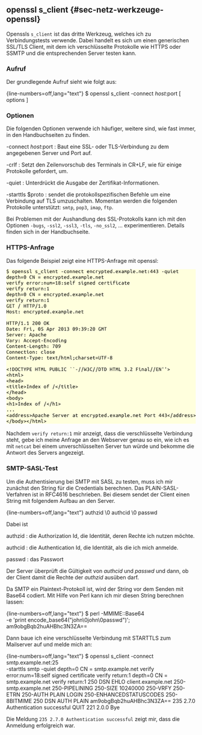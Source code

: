 
## openssl s_client {#sec-netz-werkzeuge-openssl}

Openssls `s_client` ist das dritte Werkzeug, welches ich zu Verbindungstests
verwende.
Dabei handelt es sich um einen generischen SSL/TLS Client, mit dem ich
verschlüsselte Protokolle wie HTTPS oder SSMTP und die
entsprechenden Server testen kann.

### Aufruf

Der grundlegende Aufruf sieht wie folgt aus:

{line-numbers=off,lang="text"}
    $ openssl s_client -connect $host:$port [ options ]
  
### Optionen

Die folgenden Optionen verwende ich häufiger, weitere sind, wie fast immer,
in den Handbuchseiten zu finden.

-connect $host:$port
: Baut eine SSL- oder TLS-Verbindung zu dem angegebenen Server und Port auf.

-crlf
: Setzt den Zeilenvorschub des Terminals in CR+LF, wie für
  einige Protokolle gefordert, um.

-quiet
: Unterdrückt die Ausgabe der Zertifikat-Informationen.

-starttls $proto
: sendet die protokollspezifischen Befehle um eine
  Verbindung auf TLS umzuschalten.
  Momentan werden die folgenden Protokolle unterstützt:
  `smtp`, `pop3`, `imap`, `ftp`.

Bei Problemen mit der Aushandlung des SSL-Protokolls kann ich mit den
Optionen `-bugs`, `-ssl2`, `-ssl3`, `-tls`, `-no_ssl2`, ... experimentieren.
Details finden sich in der Handbuchseite.

### HTTPS-Anfrage

Das folgende Beispiel zeigt eine HTTPS-Anfrage mit openssl:

![HTTPS-Anfrage mit OpenSSL](images/ss13-openssl-1.png)

Nachdem `verify return:1` mir anzeigt, dass die verschlüsselte Verbindung
steht, gebe ich meine Anfrage an den Webserver genau so ein, wie ich es mit
`netcat` bei einem unverschlüsselten Server tun würde und bekomme die Antwort
des Servers angezeigt.

### SMTP-SASL-Test

Um die Authentisierung bei SMTP mit SASL zu testen, muss ich mir zunächst den
String für die Credentials berechnen.
Das PLAIN-SASL-Verfahren ist in RFC4616 beschrieben.
Bei diesem sendet der Client einen String mit folgendem Aufbau an den Server.

{line-numbers=off,lang="text"}
    authzid \0 authcid \0 passwd

Dabei ist

authzid
: die Authorization Id, die Identität, deren Rechte ich nutzen möchte.

authcid
: die Authentication Id, die Identität, als die ich mich anmelde.

passwd
: das Passwort

Der Server überprüft die Gültigkeit von *authcid* und *passwd* und dann, ob
der Client damit die Rechte der *authzid* ausüben darf.

Da SMTP ein Plaintext-Protokoll ist, wird der String vor dem Senden mit Base64
codiert.
Mit Hilfe von Perl kann ich mir diesen String berechnen lassen:

{line-numbers=off,lang="text"}
    $ perl -MMIME::Base64 \
      -e 'print encode_base64("john\0john\0passwd")';
    am9obgBqb2huAHBhc3N3ZA==

Dann baue ich eine verschlüsselte Verbindung mit STARTTLS zum
Mailserver auf und melde mich an:

{line-numbers=off,lang="text"}
    $ openssl s_client -connect smtp.example.net:25\
      -starttls smtp -quiet
    depth=0 CN = smtp.example.net
    verify error:num=18:self signed certificate
    verify return:1
    depth=0 CN = smtp.example.net
    verify return:1
    250 DSN
    EHLO client.example.net
    250-smtp.example.net
    250-PIPELINING
    250-SIZE 10240000
    250-VRFY
    250-ETRN
    250-AUTH PLAIN LOGIN
    250-ENHANCEDSTATUSCODES
    250-8BITMIME
    250 DSN
    AUTH PLAIN am9obgBqb2huAHBhc3N3ZA==
    235 2.7.0 Authentication successful
    QUIT
    221 2.0.0 Bye

Die Meldung `235 2.7.0 Authentication successful` zeigt mir, dass die
Anmeldung erfolgreich war.

